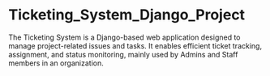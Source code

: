 # Ticketing_System_Django_Project
The Ticketing System is a Django-based web application designed to manage project-related issues and tasks. It enables efficient ticket tracking, assignment, and status monitoring, mainly used by Admins and Staff members in an organization.
